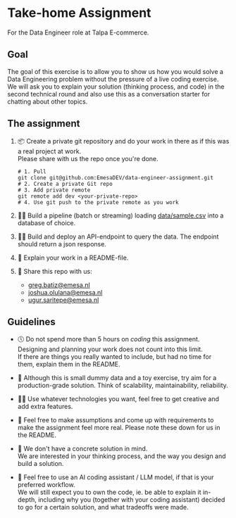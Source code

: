 # Take-home Assignment
For the Data Engineer role at Talpa E-commerce.

## Goal

The goal of this exercise is to allow you to show us how you would solve a Data Engineering problem without the pressure of a live coding exercise. We will ask you to explain your solution (thinking process, and code) in the second technical round and also use this as a conversation starter for chatting about other topics.

## The assignment

1. 📦 Create a private git repository and do your work in there as if this was a real project at work.  
Please share with us the repo once you're done.  

    ```
    # 1. Pull
    git clone git@github.com:EmesaDEV/data-engineer-assignment.git
    # 2. Create a private Git repo
    # 3. Add private remote
    git remote add dev <your-private-repo>
    # 4. Use git push to the private remote as you work
    ```

1. 👨‍🔧 Build a pipeline (batch or streaming) loading [data/sample.csv](data/sample.csv) into a database of choice.

2. 👨‍🔧 Build and deploy an API-endpoint to query the data. The endpoint should return a json response.

3. 📓 Explain your work in a README-file.

4. 👥 Share this repo with us:
    - greg.batiz@emesa.nl
    - joshua.olulana@emesa.nl
    - ugur.saritepe@emesa.nl

## Guidelines

- 🕔 Do not spend more than 5 hours on *coding* this assignment. Designing and planning your work does not count into this limit.</br>
If there are things you really wanted to include, but had no time for them, explain them in the README.

- 🚀 Although this is small dummy data and a toy exercise, try aim for a production-grade solution. Think of scalability, maintainability, reliability.

- 👨‍💻 Use whatever technologies you want, feel free to get creative and add extra features.

- 🤔 Feel free to make assumptions and come up with requirements to make the assignment feel more real. Please note these down for us in the README.

- 💭 We don't have a concrete solution in mind.  
  We are interested in your thinking process, and the way you design and build a solution.
  
- 🤖 Feel free to use an AI coding assistant / LLM model, if that is your preferred workflow.  
We will still expect you to own the code, ie. be able to explain it in-depth, including why you (together with your coding assistant) decided to go for a certain solution, and what tradeoffs were made.
